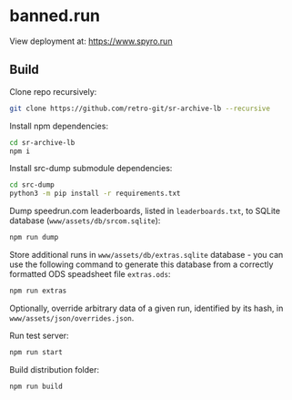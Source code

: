 # banned.run

View deployment at: https://www.spyro.run

## Build

Clone repo recursively:
```bash
git clone https://github.com/retro-git/sr-archive-lb --recursive
```

Install npm dependencies:
```bash
cd sr-archive-lb
npm i
```

Install src-dump submodule dependencies:
```bash
cd src-dump
python3 -m pip install -r requirements.txt
```

Dump speedrun.com leaderboards, listed in `leaderboards.txt`, to SQLite database (`www/assets/db/srcom.sqlite`):
```bash
npm run dump
```

Store additional runs in `www/assets/db/extras.sqlite` database - you can use the following command to generate this database from a correctly formatted ODS speadsheet file `extras.ods`: 

```bash 
npm run extras
```

Optionally, override arbitrary data of a given run, identified by its hash, in `www/assets/json/overrides.json`.

Run test server:
```bash
npm run start
```

Build distribution folder:
```bash
npm run build
```

